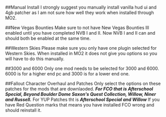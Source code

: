 ##Manual Install
I strongly suggest you manually install vanilla hud ui
and 4gb patcher as I am not sure how well they work 
when installed through MO2.

##New Vegas Bounties
Make sure to not have New Vegas Bounties III enabled
until you have completed NVB I and II. Now NVB I and II
can and should both be enabled at the same time.

##Western Skies
Please make sure you only have one plugin selected 
for Western Skies. When installed in MO2 it does 
not give you options so you will have to do this manually.

##3000 and 6000
Only one mod needs to be selected for 3000 and
6000. 6000 is for a higher end pc and 3000 is
for a lower end one.

##Fallout Character Overhaul and Patches
Only select the options on these patches for the mods
that are downlaoded. ***For FCO that is Afterschool Special, Beyond Boulder Dome
Saxon's Quest Collection, Willow, Niner and Russell.***
For YUP Patches tht is ***Afterschool Special and Willow*** If you have 
Red Question marks that means you have installed FCO wrong and should reinstall it.

